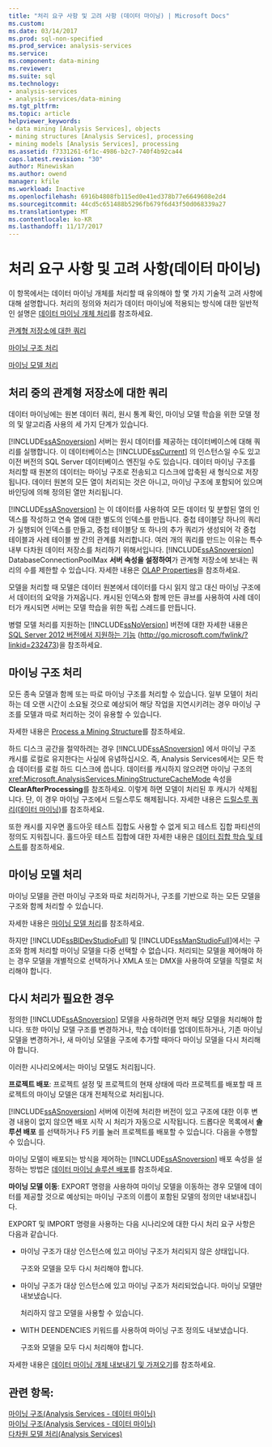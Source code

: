 ```yaml
---
title: "처리 요구 사항 및 고려 사항 (데이터 마이닝) | Microsoft Docs"
ms.custom: 
ms.date: 03/14/2017
ms.prod: sql-non-specified
ms.prod_service: analysis-services
ms.service: 
ms.component: data-mining
ms.reviewer: 
ms.suite: sql
ms.technology:
- analysis-services
- analysis-services/data-mining
ms.tgt_pltfrm: 
ms.topic: article
helpviewer_keywords:
- data mining [Analysis Services], objects
- mining structures [Analysis Services], processing
- mining models [Analysis Services], processing
ms.assetid: f7331261-6f1c-4986-b2c7-740f4b92ca44
caps.latest.revision: "30"
author: Minewiskan
ms.author: owend
manager: kfile
ms.workload: Inactive
ms.openlocfilehash: 6916b4808fb115ed0e41ed378b77e6649608e2d4
ms.sourcegitcommit: 44cd5c651488b5296fb679f6d43f50d068339a27
ms.translationtype: MT
ms.contentlocale: ko-KR
ms.lasthandoff: 11/17/2017
---
```

# <a name="processing-requirements-and-considerations-data-mining"></a>처리 요구 사항 및 고려 사항(데이터 마이닝)
  이 항목에서는 데이터 마이닝 개체를 처리할 때 유의해야 할 몇 가지 기술적 고려 사항에 대해 설명합니다. 처리의 정의와 처리가 데이터 마이닝에 적용되는 방식에 대한 일반적인 설명은 [데이터 마이닝 개체 처리](../../analysis-services/data-mining/processing-data-mining-objects.md)를 참조하세요.  
  
 [관계형 저장소에 대한 쿼리](#bkmk_QueryReqs)  
  
 [마이닝 구조 처리](#bkmk_ProcessStructures)  
  
 [마이닝 모델 처리](#bkmk_ProcessModels)  
  
##  <a name="bkmk_QueryReqs"></a> 처리 중의 관계형 저장소에 대한 쿼리  
 데이터 마이닝에는 원본 데이터 쿼리, 원시 통계 확인, 마이닝 모델 학습을 위한 모델 정의 및 알고리즘 사용의 세 가지 단계가 있습니다.  
  
 [!INCLUDE[ssASnoversion](../../includes/ssasnoversion-md.md)] 서버는 원시 데이터를 제공하는 데이터베이스에 대해 쿼리를 실행합니다. 이 데이터베이스는 [!INCLUDE[ssCurrent](../../includes/sscurrent-md.md)] 의 인스턴스일 수도 있고 이전 버전의 SQL Server 데이터베이스 엔진일 수도 있습니다. 데이터 마이닝 구조를 처리할 때 원본의 데이터는 마이닝 구조로 전송되고 디스크에 압축된 새 형식으로 저장됩니다. 데이터 원본의 모든 열이 처리되는 것은 아니고, 마이닝 구조에 포함되어 있으며 바인딩에 의해 정의된 열만 처리됩니다.  
  
 [!INCLUDE[ssASnoversion](../../includes/ssasnoversion-md.md)] 는 이 데이터를 사용하여 모든 데이터 및 분할된 열의 인덱스를 작성하고 연속 열에 대한 별도의 인덱스를 만듭니다. 중첩 테이블당 하나의 쿼리가 실행되어 인덱스를 만들고, 중첩 테이블당 또 하나의 추가 쿼리가 생성되어 각 중첩 테이블과 사례 테이블 쌍 간의 관계를 처리합니다. 여러 개의 쿼리를 만드는 이유는 특수 내부 다차원 데이터 저장소를 처리하기 위해서입니다. [!INCLUDE[ssASnoversion](../../includes/ssasnoversion-md.md)] DatabaseConnectionPoolMax **서버 속성을 설정하여**가 관계형 저장소에 보내는 쿼리의 수를 제한할 수 있습니다. 자세한 내용은 [OLAP Properties](../../analysis-services/server-properties/olap-properties.md)을 참조하세요.  
  
 모델을 처리할 때 모델은 데이터 원본에서 데이터를 다시 읽지 않고 대신 마이닝 구조에서 데이터의 요약을 가져옵니다. 캐시된 인덱스와 함께 만든 큐브를 사용하여 사례 데이터가 캐시되면 서버는 모델 학습을 위한 독립 스레드를 만듭니다.  
  
 병렬 모델 처리를 지원하는 [!INCLUDE[ssNoVersion](../../includes/ssnoversion-md.md)] 버전에 대한 자세한 내용은 [SQL Server 2012 버전에서 지원하는 기능](http://go.microsoft.com/fwlink/?linkid=232473) (http://go.microsoft.com/fwlink/?linkid=232473)을 참조하세요.  
  
##  <a name="bkmk_ProcessStructures"></a> 마이닝 구조 처리  
 모든 종속 모델과 함께 또는 따로 마이닝 구조를 처리할 수 있습니다. 일부 모델이 처리하는 데 오랜 시간이 소요될 것으로 예상되어 해당 작업을 지연시키려는 경우 마이닝 구조를 모델과 따로 처리하는 것이 유용할 수 있습니다.  
  
 자세한 내용은 [Process a Mining Structure](../../analysis-services/data-mining/process-a-mining-structure.md)를 참조하세요.  
  
 하드 디스크 공간을 절약하려는 경우 [!INCLUDE[ssASnoversion](../../includes/ssasnoversion-md.md)] 에서 마이닝 구조 캐시를 로컬로 유지한다는 사실에 유념하십시오. 즉, Analysis Services에서는 모든 학습 데이터를 로컬 하드 디스크에 씁니다. 데이터를 캐시하지 않으려면 마이닝 구조의 <xref:Microsoft.AnalysisServices.MiningStructureCacheMode> 속성을 **ClearAfterProcessing**를 참조하세요. 이렇게 하면 모델이 처리된 후 캐시가 삭제됩니다. 단, 이 경우 마이닝 구조에서 드릴스루도 해제됩니다. 자세한 내용은 [드릴스루 쿼리&#40;데이터 마이닝&#41;](../../analysis-services/data-mining/drillthrough-queries-data-mining.md)를 참조하세요.  
  
 또한 캐시를 지우면 홀드아웃 테스트 집합도 사용할 수 없게 되고 테스트 집합 파티션의 정의도 지워집니다. 홀드아웃 테스트 집합에 대한 자세한 내용은 [데이터 집합 학습 및 테스트](../../analysis-services/data-mining/training-and-testing-data-sets.md)를 참조하세요.  
  
##  <a name="bkmk_ProcessModels"></a> 마이닝 모델 처리  
 마이닝 모델을 관련 마이닝 구조와 따로 처리하거나, 구조를 기반으로 하는 모든 모델을 구조와 함께 처리할 수 있습니다.  
  
 자세한 내용은 [마이닝 모델 처리](../../analysis-services/data-mining/process-a-mining-model.md)를 참조하세요.  
  
 하지만 [!INCLUDE[ssBIDevStudioFull](../../includes/ssbidevstudiofull-md.md)] 및 [!INCLUDE[ssManStudioFull](../../includes/ssmanstudiofull-md.md)]에서는 구조와 함께 처리할 마이닝 모델을 다중 선택할 수 없습니다. 처리되는 모델을 제어해야 하는 경우 모델을 개별적으로 선택하거나 XMLA 또는 DMX을 사용하여 모델을 직렬로 처리해야 합니다.  
  
## <a name="when-reprocessing-is-required"></a>다시 처리가 필요한 경우  
 정의한 [!INCLUDE[ssASnoversion](../../includes/ssasnoversion-md.md)] 모델을 사용하려면 먼저 해당 모델을 처리해야 합니다. 또한 마이닝 모델 구조를 변경하거나, 학습 데이터를 업데이트하거나, 기존 마이닝 모델을 변경하거나, 새 마이닝 모델을 구조에 추가할 때마다 마이닝 모델을 다시 처리해야 합니다.  
  
 이러한 시나리오에서는 마이닝 모델도 처리됩니다.  
  
 **프로젝트 배포**: 프로젝트 설정 및 프로젝트의 현재 상태에 따라 프로젝트를 배포할 때 프로젝트의 마이닝 모델은 대개 전체적으로 처리됩니다.  
  
 [!INCLUDE[ssASnoversion](../../includes/ssasnoversion-md.md)] 서버에 이전에 처리한 버전이 있고 구조에 대한 이후 변경 내용이 없지 않으면 배포 시작 시 처리가 자동으로 시작됩니다. 드롭다운 목록에서 **솔루션 배포** 를 선택하거나 F5 키를 눌러 프로젝트를 배포할 수 있습니다. 다음을 수행할 수 있습니다.  
  
 마이닝 모델이 배포되는 방식을 제어하는 [!INCLUDE[ssASnoversion](../../includes/ssasnoversion-md.md)] 배포 속성을 설정하는 방법은 [데이터 마이닝 솔루션 배포](../../analysis-services/data-mining/deployment-of-data-mining-solutions.md)를 참조하세요.  
  
 **마이닝 모델 이동**: EXPORT 명령을 사용하여 마이닝 모델을 이동하는 경우 모델에 데이터를 제공할 것으로 예상되는 마이닝 구조의 이름이 포함된 모델의 정의만 내보내집니다.  
  
 EXPORT 및 IMPORT 명령을 사용하는 다음 시나리오에 대한 다시 처리 요구 사항은 다음과 같습니다.  
  
-   마이닝 구조가 대상 인스턴스에 있고 마이닝 구조가 처리되지 않은 상태입니다.  
  
     구조와 모델을 모두 다시 처리해야 합니다.  
  
-   마이닝 구조가 대상 인스턴스에 있고 마이닝 구조가 처리되었습니다. 마이닝 모델만 내보냈습니다.  
  
     처리하지 않고 모델을 사용할 수 있습니다.  
  
-   WITH DEENDENCIES 키워드를 사용하여 마이닝 구조 정의도 내보냈습니다.  
  
     구조와 모델을 모두 다시 처리해야 합니다.  
  
 자세한 내용은 [데이터 마이닝 개체 내보내기 및 가져오기](../../analysis-services/data-mining/export-and-import-data-mining-objects.md)를 참조하세요.  
  
## <a name="see-also"></a>관련 항목:  
 [마이닝 구조&#40;Analysis Services - 데이터 마이닝&#41;](../../analysis-services/data-mining/mining-structures-analysis-services-data-mining.md)   
 [마이닝 구조&#40;Analysis Services - 데이터 마이닝&#41;](../../analysis-services/data-mining/mining-structures-analysis-services-data-mining.md)   
 [다차원 모델 처리&#40;Analysis Services&#41;](../../analysis-services/multidimensional-models/processing-a-multidimensional-model-analysis-services.md)  
  
  
